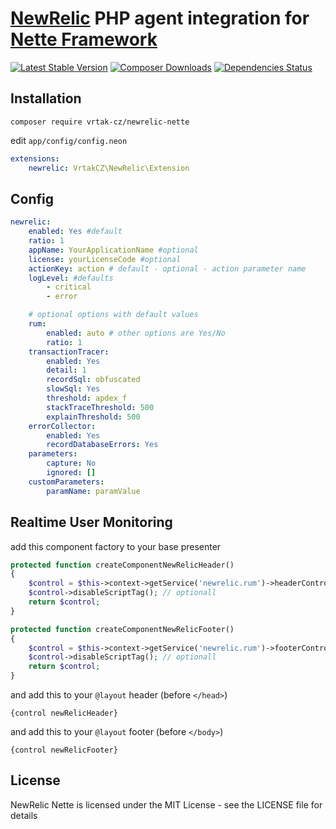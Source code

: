 [NewRelic](http://newrelic.com) PHP agent integration for [Nette Framework](http://nette.org)
=============================================================================================

[![Latest Stable Version](https://poser.pugx.org/Vrtak-CZ/NewRelic-Nette/version.png)](https://packagist.org/packages/vrtak-cz/newrelic-nette) [![Composer Downloads](https://poser.pugx.org/Vrtak-CZ/NewRelic-Nette/d/total.png)](https://packagist.org/packages/vrtak-cz/newrelic-nette) [![Dependencies Status](http://depending.in/Vrtak-CZ/NewRelic-Nette.png?branch=master)](http://depending.in/Vrtak-CZ/NewRelic-Nette)

Installation
------------

```
composer require vrtak-cz/newrelic-nette
```

edit `app/config/config.neon`

```yaml
extensions:
    newrelic: VrtakCZ\NewRelic\Extension
```

Config
------

```yaml
newrelic:
	enabled: Yes #default
	ratio: 1
	appName: YourApplicationName #optional
	license: yourLicenseCode #optional
	actionKey: action # default - optional - action parameter name
	logLevel: #defaults
		- critical
		- error

	# optional options with default values
	rum:
		enabled: auto # other options are Yes/No
		ratio: 1
	transactionTracer:
		enabled: Yes
		detail: 1
		recordSql: obfuscated
		slowSql: Yes
		threshold: apdex_f
		stackTraceThreshold: 500
		explainThreshold: 500
	errorCollector:
		enabled: Yes
		recordDatabaseErrors: Yes
	parameters:
		capture: No
		ignored: []
	customParameters:
		paramName: paramValue
```

Realtime User Monitoring
------------------------

add this component factory to your base presenter

```php
protected function createComponentNewRelicHeader()
{
	$control = $this->context->getService('newrelic.rum')->headerControl;
	$control->disableScriptTag(); // optionall
	return $control;
}

protected function createComponentNewRelicFooter()
{
	$control = $this->context->getService('newrelic.rum')->footerControl;
	$control->disableScriptTag(); // optionall
	return $control;
}
```

and add this to your `@layout` header (before `</head>`)

```smarty
{control newRelicHeader}
```

and add this to your `@layout` footer (before `</body>`)

```smarty
{control newRelicFooter}
```

License
-------
NewRelic Nette is licensed under the MIT License - see the LICENSE file for details
